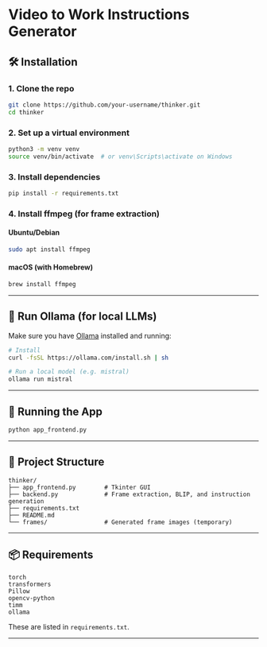 # Video to Work Instructions Generator
## 🛠 Installation

### 1. Clone the repo
```bash
git clone https://github.com/your-username/thinker.git
cd thinker
```

### 2. Set up a virtual environment
```bash
python3 -m venv venv
source venv/bin/activate  # or venv\Scripts\activate on Windows
```

### 3. Install dependencies
```bash
pip install -r requirements.txt
```

### 4. Install ffmpeg (for frame extraction)

#### Ubuntu/Debian
```bash
sudo apt install ffmpeg
```

#### macOS (with Homebrew)
```bash
brew install ffmpeg
```

---

## 🤖 Run Ollama (for local LLMs)

Make sure you have [Ollama](https://ollama.com) installed and running:

```bash
# Install
curl -fsSL https://ollama.com/install.sh | sh

# Run a local model (e.g. mistral)
ollama run mistral
```

---

## 🚀 Running the App

```bash
python app_frontend.py
```

---

## 📂 Project Structure

```
thinker/
├── app_frontend.py        # Tkinter GUI
├── backend.py             # Frame extraction, BLIP, and instruction generation
├── requirements.txt
├── README.md
└── frames/                # Generated frame images (temporary)
```

---

## 📦 Requirements

```
torch
transformers
Pillow
opencv-python
timm
ollama
```

These are listed in `requirements.txt`.

---

